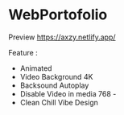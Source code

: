 # WebPortofolio
Preview https://axzy.netlify.app/


Feature :
- Animated
- Video Background 4K
- Backsound Autoplay
- Disable Video in media 768 -
- Clean Chill Vibe Design
